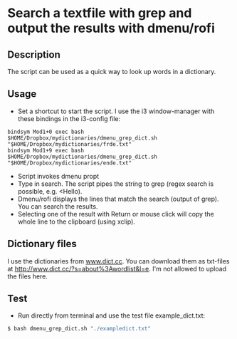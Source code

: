 # Search a textfile with grep and output the results with dmenu/rofi
## Description
The script can be used as a quick way to look up words in a dictionary.

## Usage
- Set a shortcut to start the script. I use the i3 window-manager with these bindings in the i3-config file:
~~~~
bindsym Mod1+0 exec bash $HOME/Dropbox/mydictionaries/dmenu_grep_dict.sh "$HOME/Dropbox/mydictionaries/frde.txt"
bindsym Mod1+9 exec bash $HOME/Dropbox/mydictionaries/dmenu_grep_dict.sh "$HOME/Dropbox/mydictionaries/ende.txt"
~~~~
- Script invokes dmenu propt
- Type in search. The script pipes the string to grep (regex search is possible, e.g. \<Hello).
- Dmenu/rofi displays the lines that match the search (output of grep). You can search the results.
- Selecting one of the result with Return or mouse click will copy the whole line to the clipboard (using xclip).

## Dictionary files
I use the dictionaries from www.dict.cc. You can download them as txt-files at http://www.dict.cc/?s=about%3Awordlist&l=e. I'm not allowed to upload the files here. 

## Test
- Run directly from terminal and use the test file example_dict.txt:
```bash
$ bash dmenu_grep_dict.sh "./exampledict.txt" 
```
